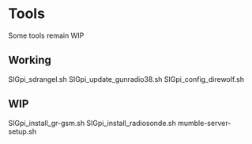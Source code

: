 # Tools

Some tools remain WIP

## Working

SIGpi_sdrangel.sh
SIGpi_update_gunradio38.sh
SIGpi_config_direwolf.sh


## WIP

SIGpi_install_gr-gsm.sh
SIGpi_install_radiosonde.sh
mumble-server-setup.sh